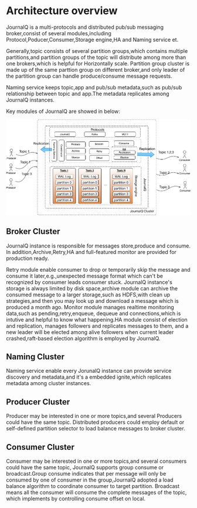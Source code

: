 # Architecture overview
JournalQ is a multi-protocols and distributed pub/sub messaging broker,consist of several modules,including Protocol,Poducer,Consumer,Storage engine,HA and Naming service et.

Generally,topic consists of several partition groups,which contains multiple partitions,and partition groups of the topic will distribute among more than one brokers,which is helpful for Horizontally scale. Partition group cluster is made up of the same parttion group on different broker,and only leader of the partition group can handle produce/consume message requests.

Naming service keeps topic,app and pub/sub metadata,such as pub/sub relationship between topic and app.The metadata replicates among JournalQ instances.

Key modules of JournalQ are showed in below:

![JournalQ highlight](../img/journalQ-arch-cluster.png "JournalQ architecture")

## Broker Cluster

JournalQ instance is responsible for messages store,produce and consume. In addition,Archive,Retry,HA and full-featured monitor are provided for production ready.

Retry module enable consumer to drop or temporarily skip the message and consume it later,e.g.,unexpected message format which can't be recognized by consumer leads consumer stuck.
JournalQ instance's storage is always limited by disk space,archive module can archive the consumed message to a larger storage,such as HDFS,with clean up strategies,and then you may look up and download a message which is produced a month ago. Monitor module manages realtime monitoring data,such as pending,retry,enqueue, dequeue and connections,which is intutive and helpful to know what happening.HA module consist of election and replication, manages followers and replicates messages to them, and a new leader will be elected among alive followers when current leader crashed,raft-based election algorithm is employed by JournalQ.


## Naming Cluster

Naming service enable every JorunalQ instance can provide service discovery and metadata,and it's a embedded ignite,which replicates metadata among cluster instances.  

## Producer Cluster

Producer may be interested in one or more topics,and several Producers could have the same topic. Distributed producers could employ default or self-defined partition selector to load balance messages to broker cluster.

## Consumer Cluster

Consumer may be interested in one or more topics,and several consumers could have the same topic, JournalQ supports group consume or broadcast.Group consume indicates that per message will only be consumed by one of consumer in the group,JournalQ adopted a load balance algorithm to coordinate consumer to target partition. Broadcast means all the consumer will consume the complete messages of the topic, which implements by controlling consume offset on local.
